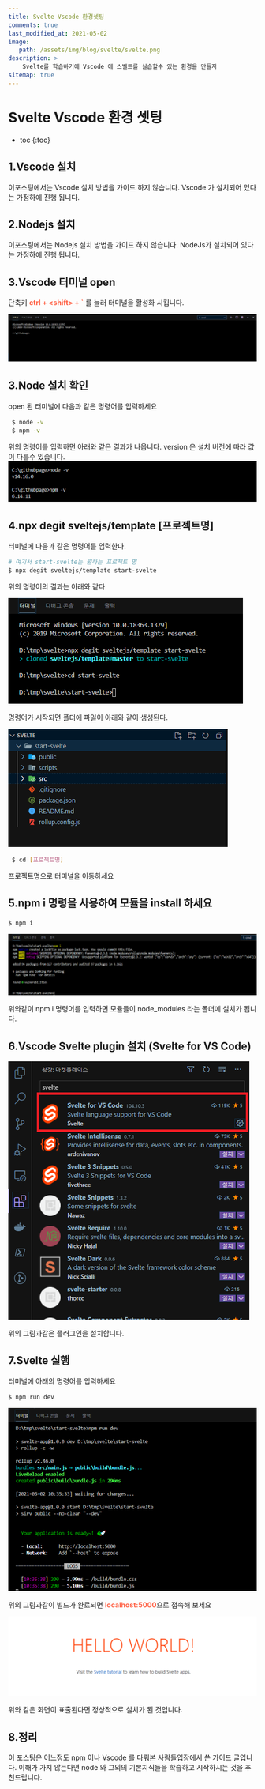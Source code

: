 ```yaml
---
title: Svelte Vscode 환경셋팅
comments: true
last_modified_at: 2021-05-02
image: 
   path: /assets/img/blog/svelte/svelte.png
description: >
    Svelte를 학습하기에 Vscode 에 스벨트를 실습할수 있는 환경을 만들자
sitemap: true
---
```


# Svelte Vscode 환경 셋팅

* toc
{:toc}


## 1.Vscode 설치 
이포스팅에서는 Vscode 설치 방법을 가이드 하지 않습니다. Vscode 가 설치되어 있다는 가정하에 진행 됩니다. 

## 2.Nodejs 설치 
이포스팅에서는 Nodejs 설치 방법을 가이드 하지 않습니다. NodeJs가 설치되어 있다는 가정하에 진행 됩니다. 

## 3.Vscode 터미널 open
단축키 <b style="color:tomato">ctrl + \<shift\> + `</b> 를 눌러 터미널을 활성화 시킵니다. 

![terminal](/assets/img/blog/svelte/2021/05/01.PNG "terminal")

## 3.Node 설치 확인
open 된 터미널에 다음과 같은 명령어를 입력하세요

```bash
 $ node -v
 $ npm -v
```
위의 명령어를 입력하면 아래와 같은 결과가 나옵니다. version 은 설치 버전에 따라 값이 다를수 있습니다.
![node v](/assets/img/blog/svelte/2021/05/02.PNG "node v")

## 4.npx degit sveltejs/template [프로젝트명]
터미널에 다음과 같은 명령어를 입력한다.

```bash
# 여기서 start-svelte는 원하는 프로젝트 명
$ npx degit sveltejs/template start-svelte
```

위의 명령어의 결과는 아래와 같다 

![npx](/assets/img/blog/svelte/2021/05/03.PNG "npx")

명령어가 시작되면 폴더에 파일이 아래와 같이 생성된다.

![svelte](/assets/img/blog/svelte/2021/05/04.PNG "svelte")

```bash
 $ cd [프로젝트명]
```

프로젝트명으로 터미널을 이동하세요

## 5.npm i 명령을 사용하여 모듈을 install 하세요
```bash
$ npm i
```
![svelte](/assets/img/blog/svelte/2021/05/05.PNG "svelte")

위와같이 npm i 명령어를 입력하면 모듈들이 node_modules 라는 폴더에 설치가 됩니다. 


## 6.Vscode Svelte plugin 설치 (Svelte for VS Code)
![svelte](/assets/img/blog/svelte/2021/05/06.PNG "svelte")

위의 그림과같은 플러그인을 설치합니다.


## 7.Svelte 실행 
터미널에 아래의 명령어를 입력하세요

```bash
$ npm run dev
```
![svelte](/assets/img/blog/svelte/2021/05/07.PNG "svelte")

위의 그림과같이 빌드가 완료되면
<b style="color:tomato">localhost:5000</b>으로 접속해 보세요 

![svelte](/assets/img/blog/svelte/2021/05/08.PNG "svelte")

위와 같은 화면이 표출된다면 정상적으로 설치가 된 것입니다.



## 8.정리
이 포스팅은 어느정도 npm 이나 Vscode 를 다뤄본 사람들입장에서 쓴 가이드 글입니다. 이해가 가지 않는다면 node 와 그외의 기본지식들을 학습하고 시작하시는 것을 추천드립니다.